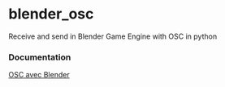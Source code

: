 # blender_osc
Receive and send in Blender Game Engine with OSC in python

### Documentation


[OSC avec Blender](https://ressources.labomedia.org/osc_avec_blender)
